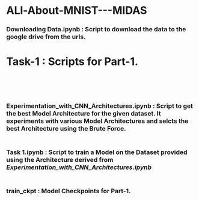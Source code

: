 # ALl-About-MNIST---MIDAS

### **Downloading Data.ipynb** : Script to download the data to the google drive from the urls. 

# **Task-1** : Scripts for Part-1. <br /><br /><br />

  ### **Experimentation_with_CNN_Architectures.ipynb** : Script to get the best Model Architecture for the given dataset. It experiments with various Model Architectures and selcts the best Architecture using the Brute Force. <br /><br />
  
  ### **Task 1.ipynb** : Script to train a Model on the Dataset provided using the Architecture derived from *Experimentation_with_CNN_Architectures.ipynb* <br /><br />
  
  ###  **train_ckpt** : Model Checkpoints for Part-1. <br /><br /> 
  

